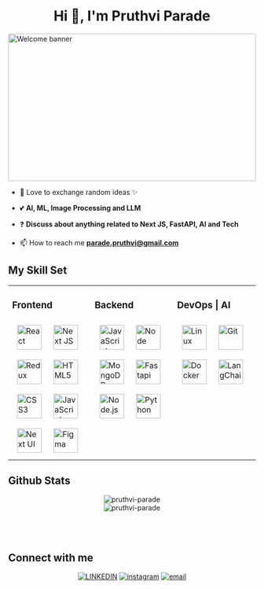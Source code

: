 <h1 align="center">Hi 👋, I'm Pruthvi Parade</h1>
<!-- <h3 align="center">A passionate FullStack developer & AI,ML practitioner from India</h3>
<div align="center"> -->
  <img alt="Welcome banner" height="300px" width="100%" src="https://media.tenor.com/yX4iwxpxTIIAAAAC/welcome-gif.gif">
</div>

- 🌱 Love to exchange random ideas ✨ 

- 💕 **AI, ML, Image Processing and LLM**

- ❓  **Discuss about anything related to Next JS, FastAPI, AI and Tech**

- 📫 How to reach me **parade.pruthvi@gmail.com**


## My Skill Set  
<div align="center">
  <table><tr><td valign="top" width="33%">
    <h3>Frontend</h3>
    <div>  
      <img style="margin: 10px" src="https://profilinator.rishav.dev/skills-assets/react-original-wordmark.svg" alt="React" height="50" />  
      <img style="margin: 10px" src="https://cdn.worldvectorlogo.com/logos/next-js.svg" alt="Next JS" height="50" />
      <img style="margin: 10px" src="https://profilinator.rishav.dev/skills-assets/redux-original.svg" alt="Redux" height="50" />  
      <img style="margin: 10px" src="https://profilinator.rishav.dev/skills-assets/html5-original-wordmark.svg" alt="HTML5" height="50" />
      <img style="margin: 10px" src="https://profilinator.rishav.dev/skills-assets/css3-original-wordmark.svg" alt="CSS3" height="50" />
      <img style="margin: 10px" src="https://profilinator.rishav.dev/skills-assets/javascript-original.svg" alt="JavaScript" height="50" />   
      <img style="margin: 10px" src="https://nextui.org/apple-touch-icon.png" alt="Next UI" height="50" />
      <img style="margin: 10px" src="https://profilinator.rishav.dev/skills-assets/figma-icon.svg" alt="Figma" height="50" />  
    </div>
  </td><td valign="top" width="33%">
    <h3>Backend</h3>
    <div>  
      <img style="margin: 10px" src="https://profilinator.rishav.dev/skills-assets/javascript-original.svg" alt="JavaScript" height="50" />  
      <img style="margin: 10px" src="https://w7.pngwing.com/pngs/56/223/png-transparent-node-js-javascript-computer-icons-github-angle-text-logo.png" alt="Node" height="50" />  
      <img style="margin: 10px" src="https://profilinator.rishav.dev/skills-assets/mongodb-original-wordmark.svg" alt="MongoDB" height="50" />
      <img style="margin: 10px" src="https://upload.wikimedia.org/wikiversity/en/8/8c/FastAPI_logo.png" alt="Fastapi" height="50" />
      <img style="margin: 10px" src="https://profilinator.rishav.dev/skills-assets/nodejs-original-wordmark.svg" alt="Node.js" height="50" />  
      <img style="margin: 10px" src="https://profilinator.rishav.dev/skills-assets/python-original.svg" alt="Python" height="50" />  
    </div>
  </td><td valign="top" width="33%">
    <h3>DevOps | AI</h3>
    <div>  
      <!-- <img style="margin: 10px" src="https://profilinator.rishav.dev/skills-assets/amazonwebservices-original-wordmark.svg" alt="AWS" height="50" />   -->
      <img style="margin: 10px" src="https://profilinator.rishav.dev/skills-assets/linux-original.svg" alt="Linux" height="50" />  
      <img style="margin: 10px" src="https://profilinator.rishav.dev/skills-assets/git-scm-icon.svg" alt="Git" height="50" />  
      <img style="margin: 10px" src="https://profilinator.rishav.dev/skills-assets/docker-original-wordmark.svg" alt="Docker" height="50" />  
      <img style="margin: 10px" src="https://cdn.analyticsvidhya.com/wp-content/uploads/2023/07/langchain3.png" alt="LangChain" height="50" />  
    </div>
  </td></tr></table>
</div>

## Github Stats  
<div align="center">
  <img src="https://github-readme-streak-stats.herokuapp.com/?user=pruthvi-parade&" alt="pruthvi-parade" />
</div>
<div align="center">
  <img src="https://github-readme-stats.vercel.app/api?username=pruthvi-parade&show_icons=true&locale=en" alt="pruthvi-parade" />
</div>

<br/>
<br/>

<!-- <div align="center"><img src="https://spotify-github-profile.vercel.app/api/view?uid=3156lobkb5rbsvj3py6rtycdxjxa&cover_image=true" /></div> --> 

<br/>

## Connect with me  
<div align="center">
  <a href="https://www.linkedin.com/in/pruthvi-parade-2040b0248/"><img alt="LINKEDIN" src="https://www.vectorlogo.zone/logos/linkedin/linkedin-icon.svg"></a> 
  <a href="https://www.instagram.com/parade_pruthvi/"><img alt="instagram" src="https://www.vectorlogo.zone/logos/instagram/instagram-icon.svg"></a> 
  <a href="mailto:pruthvi.parade@gmail.com"><img alt="email" src="https://www.vectorlogo.zone/logos/gmail/gmail-icon.svg"></a>
</div>
